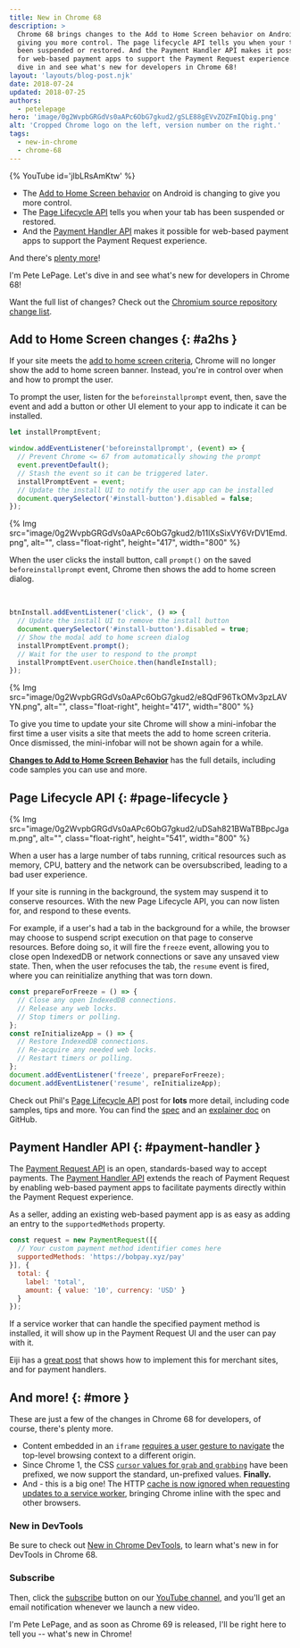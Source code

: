 ```yaml
---
title: New in Chrome 68
description: >
  Chrome 68 brings changes to the Add to Home Screen behavior on Android,
  giving you more control. The page lifecycle API tells you when your tab has
  been suspended or restored. And the Payment Handler API makes it possible
  for web-based payment apps to support the Payment Request experience. Let's
  dive in and see what's new for developers in Chrome 68!
layout: 'layouts/blog-post.njk'
date: 2018-07-24
updated: 2018-07-25
authors:
  - petelepage
hero: 'image/0g2WvpbGRGdVs0aAPc6ObG7gkud2/gSLE88gEVvZOZFmIQbig.png'
alt: 'Cropped Chrome logo on the left, version number on the right.'
tags:
  - new-in-chrome
  - chrome-68
---
```


{% YouTube id='jlbLRsAmKtw' %}

* The [Add to Home Screen behavior](#a2hs) on Android is changing to give
  you more control.
* The [Page Lifecycle API](#page-lifecycle) tells you when your tab has been
  suspended or restored.
* And the [Payment Handler API](#payment-handler) makes it possible for
  web-based payment apps to support the Payment Request experience.

And there's [plenty more](#more)!

I'm Pete LePage. Let's dive in and see what's new for developers in Chrome 68!

Want the full list of changes? Check out the
[Chromium source repository change list](https://chromium.googlesource.com/chromium/src/+log/67.0.3396.62..68.0.3440.70).

## Add to Home Screen changes {: #a2hs }

If your site meets the
[add to home screen criteria](https://developers.google.com/web/fundamentals/app-install-banners/#criteria),
Chrome will no longer show the add to home screen banner. Instead, you're in
control over when and how to prompt the user.

To prompt the user, listen for the `beforeinstallprompt` event, then, save
the event and add a button or other UI element to your app to indicate it can
be installed.

```javascript
let installPromptEvent;

window.addEventListener('beforeinstallprompt', (event) => {
  // Prevent Chrome <= 67 from automatically showing the prompt
  event.preventDefault();
  // Stash the event so it can be triggered later.
  installPromptEvent = event;
  // Update the install UI to notify the user app can be installed
  document.querySelector('#install-button').disabled = false;
});
```

{% Img src="image/0g2WvpbGRGdVs0aAPc6ObG7gkud2/b11lXsSixVY6VrDV1Emd.png", alt="", class="float-right", height="417", width="800" %}

When the user clicks the install button, call `prompt()` on the saved
`beforeinstallprompt` event, Chrome then shows the add to home screen dialog.

<br style="clear: both;">

```javascript
btnInstall.addEventListener('click', () => {
  // Update the install UI to remove the install button
  document.querySelector('#install-button').disabled = true;
  // Show the modal add to home screen dialog
  installPromptEvent.prompt();
  // Wait for the user to respond to the prompt
  installPromptEvent.userChoice.then(handleInstall);
});
```

{% Img src="image/0g2WvpbGRGdVs0aAPc6ObG7gkud2/e8QdF96TkOMv3pzLAVYN.png", alt="", class="float-right", height="417", width="800" %}

To give you time to update your site Chrome will show a mini-infobar the first
time a user visits a site that meets the add to home screen criteria. Once
dismissed, the mini-infobar will not be shown again for a while.

[**Changes to Add to Home Screen Behavior**](https://developers.google.com/web/updates/2018/06/a2hs-updates)
has the full details, including code samples you can use and more.

## Page Lifecycle API {: #page-lifecycle }

{% Img src="image/0g2WvpbGRGdVs0aAPc6ObG7gkud2/uDSah821BWaTBBpcJgam.png", alt="", class="float-right", height="541", width="800" %}

When a user has a large number of tabs running, critical resources such as
memory, CPU, battery and the network can be oversubscribed, leading to a
bad user experience.

If your site is running in the background, the system may suspend it to
conserve resources. With the new Page Lifecycle API, you can now listen for,
and respond to these events.

For example, if a user's had a tab in the background for a while, the browser
may choose to suspend script execution on that page to conserve resources.
Before doing so, it will fire the `freeze` event, allowing you to close open
IndexedDB or network connections or save any unsaved view state. Then, when
the user refocuses the tab, the `resume` event is fired, where you can
reinitialize anything that was torn down.

```javascript
const prepareForFreeze = () => {
  // Close any open IndexedDB connections.
  // Release any web locks.
  // Stop timers or polling.
};
const reInitializeApp = () => {
  // Restore IndexedDB connections.
  // Re-acquire any needed web locks.
  // Restart timers or polling.
};
document.addEventListener('freeze', prepareForFreeze);
document.addEventListener('resume', reInitializeApp);
```

Check out Phil's [Page Lifecycle API](https://developers.google.com/web/updates/2018/07/page-lifecycle-api)
post for **lots** more detail, including code samples, tips and more.
You can find the [spec](https://wicg.github.io/page-lifecycle/spec.html) and an
[explainer doc](https://github.com/WICG/page-lifecycle) on GitHub.

## Payment Handler API {: #payment-handler }

The [Payment Request API](https://www.w3.org/TR/payment-request/) is an open,
standards-based way to accept payments. The
[Payment Handler API](https://www.w3.org/TR/payment-handler/) extends the
reach of Payment Request by enabling web-based payment apps to facilitate
payments directly within the Payment Request experience.

As a seller, adding an existing web-based payment app is as easy as adding an
entry to the `supportedMethods` property.

```javascript
const request = new PaymentRequest([{
  // Your custom payment method identifier comes here
  supportedMethods: 'https://bobpay.xyz/pay'
}], {
  total: {
    label: 'total',
    amount: { value: '10', currency: 'USD' }
  }
});
```

If a service worker that can handle the specified payment method is installed,
it will show up in the Payment Request UI and the user can pay with it.

Eiji has a [great post](https://developers.google.com/web/updates/2018/06/payment-handler-api) that shows
how to implement this for merchant sites, and for payment handlers.

## And more! {: #more }

These are just a few of the changes in Chrome 68 for developers, of course,
there's plenty more.

* Content embedded in an `iframe`
  [requires a user gesture to navigate](https://www.chromestatus.com/feature/5629582019395584)
  the top-level browsing context to a different origin.
* Since Chrome 1, the CSS
  [`cursor` values for `grab` and `grabbing`](https://www.chromestatus.com/feature/5575087101050880)
  have been  prefixed, we now support the standard, un-prefixed values.
  **Finally.**
* And - this is a big one! The HTTP [cache is now ignored when requesting
  updates to a service worker](https://developers.google.com/web/updates/2018/06/fresher-sw), bringing
  Chrome inline with the spec and other browsers.

### New in DevTools

Be sure to check out [New in Chrome DevTools](/blog/new-in-devtools-68), to
learn what's new in for DevTools in Chrome 68.

### Subscribe

Then, click the [subscribe](https://goo.gl/6FP1a5) button on our
[YouTube channel](https://www.youtube.com/user/ChromeDevelopers/), and
you'll get an email notification whenever we launch a new video.

I'm Pete LePage, and as soon as Chrome 69 is released, I'll be right
here to tell you -- what's new in Chrome!

